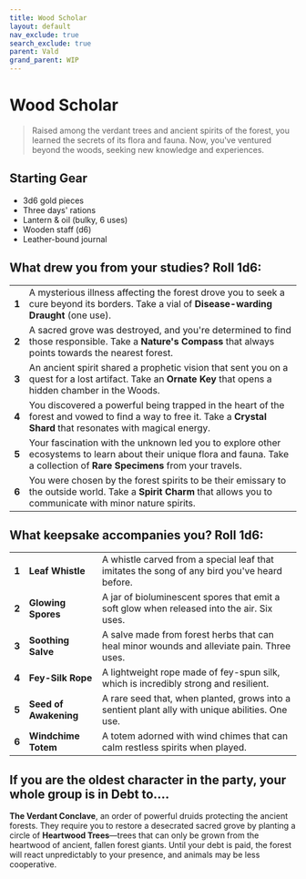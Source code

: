 ```yaml
---
title: Wood Scholar
layout: default
nav_exclude: true
search_exclude: true
parent: Vald
grand_parent: WIP
---
```


# Wood Scholar

> Raised among the verdant trees and ancient spirits of the forest, you learned the secrets of its flora and fauna. Now, you've ventured beyond the woods, seeking new knowledge and experiences.

## Starting Gear

- 3d6 gold pieces
- Three days' rations
- Lantern & oil (bulky, 6 uses)
- Wooden staff (d6)
- Leather-bound journal

## What drew you from your studies? Roll 1d6:

|       |                                                              |
| ----- | ------------------------------------------------------------ |
| **1** | A mysterious illness affecting the forest drove you to seek a cure beyond its borders. Take a vial of **Disease-warding Draught** (one use). |
| **2** | A sacred grove was destroyed, and you're determined to find those responsible. Take a **Nature's Compass** that always points towards the nearest forest. |
| **3** | An ancient spirit shared a prophetic vision that sent you on a quest for a lost artifact. Take an **Ornate Key** that opens a hidden chamber in the Woods. |
| **4** | You discovered a powerful being trapped in the heart of the forest and vowed to find a way to free it. Take a **Crystal Shard** that resonates with magical energy. |
| **5** | Your fascination with the unknown led you to explore other ecosystems to learn about their unique flora and fauna. Take a collection of **Rare Specimens** from your travels. |
| **6** | You were chosen by the forest spirits to be their emissary to the outside world. Take a **Spirit Charm** that allows you to communicate with minor nature spirits. |

## What keepsake accompanies you? Roll 1d6:

|       |                       |                                                              |
| ----- | --------------------- | ------------------------------------------------------------ |
| **1** | **Leaf Whistle**      | A whistle carved from a special leaf that imitates the song of any bird you've heard before. |
| **2** | **Glowing Spores**    | A jar of bioluminescent spores that emit a soft glow when released into the air. Six uses. |
| **3** | **Soothing Salve**    | A salve made from forest herbs that can heal minor wounds and alleviate pain. Three uses. |
| **4** | **Fey-Silk Rope**     | A lightweight rope made of fey-spun silk, which is incredibly strong and resilient. |
| **5** | **Seed of Awakening** | A rare seed that, when planted, grows into a sentient plant ally with unique abilities. One use. |
| **6** | **Windchime Totem**   | A totem adorned with wind chimes that can calm restless spirits when played. |

## If you are the oldest character in the party, your whole group is in Debt to....

**The Verdant Conclave**, an order of powerful druids protecting the ancient forests. They require you to restore a desecrated sacred grove by planting a circle of **Heartwood Trees**—trees that can only be grown from the heartwood of ancient, fallen forest giants. Until your debt is paid, the forest will react unpredictably to your presence, and animals may be less cooperative.